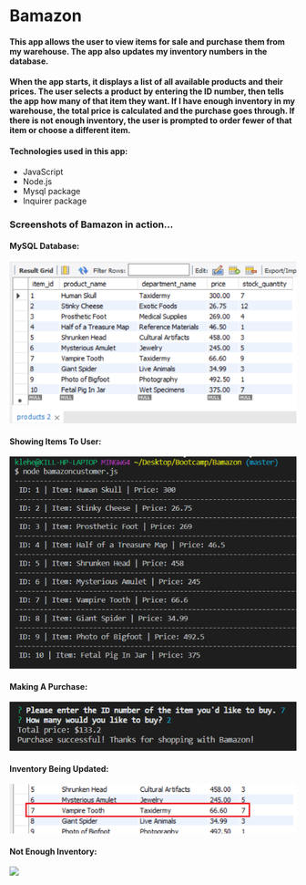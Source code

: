 # Bamazon

#### This app allows the user to view items for sale and purchase them from my warehouse. The app also updates my inventory numbers in the database.

#### When the app starts, it displays a list of all available products and their prices. The user selects a product by entering the ID number, then tells the app how many of that item they want. If I have enough inventory in my warehouse, the total price is calculated and the purchase goes through. If there is not enough inventory, the user is prompted to order fewer of that item or choose a different item.

#### Technologies used in this app:
* JavaScript
* Node.js
* Mysql package
* Inquirer package

### Screenshots of Bamazon in action...

#### MySQL Database:
![](./assets/images/database.png)

#### Showing Items To User:
![](./assets/images/show-products.png)

#### Making A Purchase:
![](./assets/images/make-purchase.png)

#### Inventory Being Updated:
![](./assets/images/updated-database.png)

#### Not Enough Inventory:
![](./assets/images/not-enough-inventory.png)

